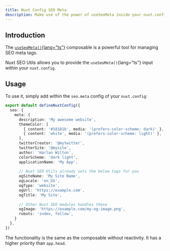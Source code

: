 ```yaml
---
title: Nuxt Config SEO Meta
description: Make use of the power of useSeoMeta inside your nuxt.config.
---
```


## Introduction

The [`useSeoMeta()`{lang="ts"}](https://nuxt.com/docs/api/composables/use-seo-meta#useseometa) composable is a powerful tool for managing SEO meta tags.

Nuxt SEO Utils allows you to provide the `useSeoMeta()`{lang="ts"} input within your `nuxt.config`.

## Usage

To use it, simply add within the `seo.meta` config of your `nuxt.config`:

```ts [nuxt.config.ts]
export default defineNuxtConfig({
  seo: {
    meta: {
      description: 'My awesome website',
      themeColor: [
        { content: '#18181b', media: '(prefers-color-scheme: dark)' },
        { content: 'white', media: '(prefers-color-scheme: light)' },
      ],
      twitterCreator: '@mytwitter',
      twitterSite: '@mysite',
      author: 'Harlan Wilton',
      colorScheme: 'dark light',
      applicationName: 'My App',
      
      // Nuxt SEO Utils already sets the below tags for you
      ogSiteName: 'My Site Name',
      ogLocale: 'en_US',
      ogType: 'website',
      ogUrl: 'https://example.com',
      ogTitle: 'My Site',
      
      // Other Nuxt SEO modules handles these
      ogImage: 'https://example.com/my-og-image.png',
      robots: 'index, follow',
    }
  },
})
```

The functionality is the same as the composable without reactivity. It has a higher priority than `app.head`.

